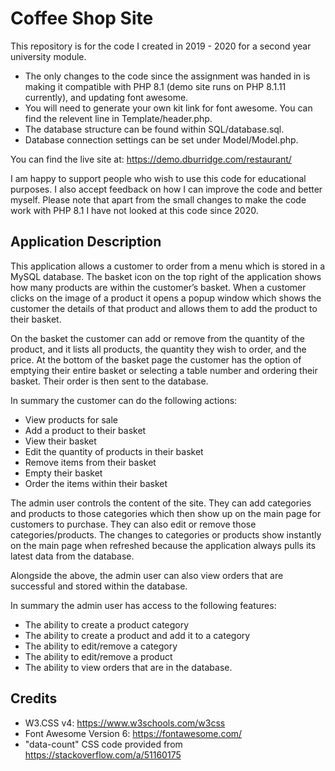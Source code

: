 # Coffee Shop Site
This repository is for the code I created in 2019 - 2020 for a second year university module.

* The only changes to the code since the assignment was handed in is making it compatible with PHP 8.1 (demo site runs on PHP 8.1.11 currently), and updating font awesome.
* You will need to generate your own kit link for font awesome. You can find the relevent line in Template/header.php.
* The database structure can be found within SQL/database.sql.
* Database connection settings can be set under Model/Model.php.

You can find the live site at: https://demo.dburridge.com/restaurant/

I am happy to support people who wish to use this code for educational purposes. I also accept feedback on how I can improve the code and better myself. Please note that apart from
the small changes to make the code work with PHP 8.1 I have not looked at this code since 2020.

## Application Description
This application allows a customer to order from a menu which is stored in a MySQL database. The basket icon on the top right of the application shows how many products are within the customer’s basket. When a customer clicks on the image of a product it opens a popup window which shows the customer the details of that product and allows them to add the product to their basket.

On the basket the customer can add or remove from the quantity of the product, and it lists all products, the quantity they wish to order, and the price. At the bottom of the basket page the customer has the option of emptying their entire basket or selecting a table number and ordering their basket. Their order is then sent to the database.

In summary the customer can do the following actions:
- View products for sale
- Add a product to their basket
- View their basket
- Edit the quantity of products in their basket
- Remove items from their basket
- Empty their basket
- Order the items within their basket

The admin user controls the content of the site. They can add categories and products to those categories which then show up on the main page for customers to purchase. They can also edit or remove those categories/products. The changes to categories or products show instantly on the main page when refreshed because the application always pulls its latest data from the database.

Alongside the above, the admin user can also view orders that are successful and stored within the database.

In summary the admin user has access to the following features:
- The ability to create a product category
- The ability to create a product and add it to a category
- The ability to edit/remove a category
- The ability to edit/remove a product
- The ability to view orders that are in the database.

## Credits
- W3.CSS v4: https://www.w3schools.com/w3css
- Font Awesome Version 6: https://fontawesome.com/
- "data-count" CSS code provided from https://stackoverflow.com/a/51160175
